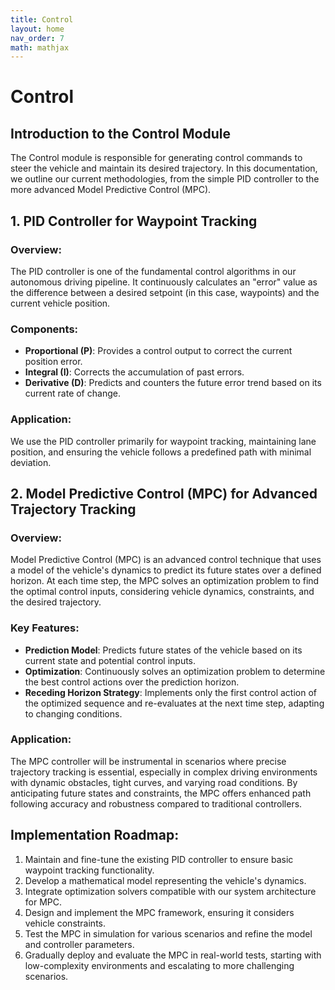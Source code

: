 ```yaml
---
title: Control
layout: home
nav_order: 7
math: mathjax
---
```


# Control
## Introduction to the Control Module
The Control module is responsible for generating control commands to steer the vehicle and maintain its desired trajectory. In this documentation, we outline our current methodologies, from the simple PID controller to the more advanced Model Predictive Control (MPC).

## 1. PID Controller for Waypoint Tracking

### Overview:
The PID controller is one of the fundamental control algorithms in our autonomous driving pipeline. It continuously calculates an "error" value as the difference between a desired setpoint (in this case, waypoints) and the current vehicle position.

### Components:
- **Proportional (P)**: Provides a control output to correct the current position error.
- **Integral (I)**: Corrects the accumulation of past errors.
- **Derivative (D)**: Predicts and counters the future error trend based on its current rate of change.

### Application:
We use the PID controller primarily for waypoint tracking, maintaining lane position, and ensuring the vehicle follows a predefined path with minimal deviation.

## 2. Model Predictive Control (MPC) for Advanced Trajectory Tracking

### Overview:
Model Predictive Control (MPC) is an advanced control technique that uses a model of the vehicle's dynamics to predict its future states over a defined horizon. At each time step, the MPC solves an optimization problem to find the optimal control inputs, considering vehicle dynamics, constraints, and the desired trajectory.

### Key Features:
- **Prediction Model**: Predicts future states of the vehicle based on its current state and potential control inputs.
- **Optimization**: Continuously solves an optimization problem to determine the best control actions over the prediction horizon.
- **Receding Horizon Strategy**: Implements only the first control action of the optimized sequence and re-evaluates at the next time step, adapting to changing conditions.

### Application:
The MPC controller will be instrumental in scenarios where precise trajectory tracking is essential, especially in complex driving environments with dynamic obstacles, tight curves, and varying road conditions. By anticipating future states and constraints, the MPC offers enhanced path following accuracy and robustness compared to traditional controllers.

## Implementation Roadmap:
1. Maintain and fine-tune the existing PID controller to ensure basic waypoint tracking functionality.
2. Develop a mathematical model representing the vehicle's dynamics.
3. Integrate optimization solvers compatible with our system architecture for MPC.
4. Design and implement the MPC framework, ensuring it considers vehicle constraints.
5. Test the MPC in simulation for various scenarios and refine the model and controller parameters.
6. Gradually deploy and evaluate the MPC in real-world tests, starting with low-complexity environments and escalating to more challenging scenarios.
